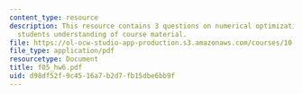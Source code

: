 ```yaml
---
content_type: resource
description: This resource contains 3 questions on numerical optimization to test
  students understanding of course material.
file: https://ol-ocw-studio-app-production.s3.amazonaws.com/courses/10-34-numerical-methods-applied-to-chemical-engineering-fall-2005/d98df52f9c4516a7b2d7fb15dbe6bb9f_f05_hw6.pdf
file_type: application/pdf
resourcetype: Document
title: f05_hw6.pdf
uid: d98df52f-9c45-16a7-b2d7-fb15dbe6bb9f
---
```

